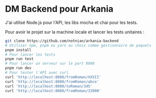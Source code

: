 # DM Backend pour Arkania

J'ai utilisé Node.js pour l'API, les libs mocha et chai pour les tests.

Pour avoir le projet sur la machine locale et lancer les tests unitaires :

```bash
git clone https://github.com/notnian/arkania-backend
# Utiliser npm, pnpm ou yarn au choix comme gestionnaire de paquets
pnpm install
# Pour lancer les tests
pnpm run test
# Pour lancer un serveur sur le port 8080
pnpm run dev
# Pour tester l'API avec curl
curl 'http://localhost:8080/fromRoman/XXVII'
curl 'http://localhost:8080/fromRoman/abce'
curl 'http://localhost:8080/toRoman/345'
curl 'http://localhost:8080/fromRoman/32000'
```
